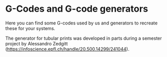 # G-Codes and G-code generators

Here you can find some G-codes used by us and generators to recreate these for your systems.

The generator for tubular prints was developed in parts during a semester project by Alessandro Zedgitt (https://infoscience.epfl.ch/handle/20.500.14299/241044).


